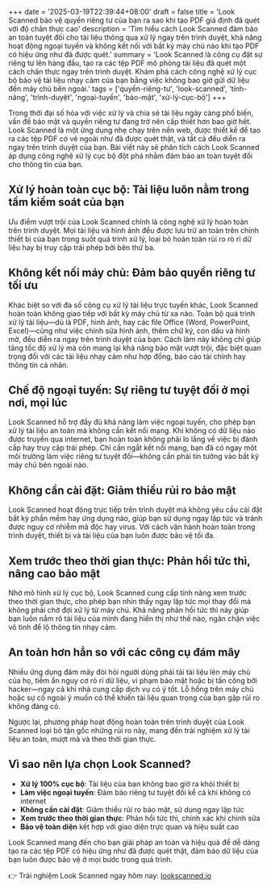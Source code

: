 +++
date = '2025-03-19T22:39:44+08:00'
draft = false
title = 'Look Scanned bảo vệ quyền riêng tư của bạn ra sao khi tạo PDF giả định đã quét với độ chân thực cao'
description = 'Tìm hiểu cách Look Scanned đảm bảo an toàn tuyệt đối cho tài liệu thông qua xử lý ngay trên trình duyệt, khả năng hoạt động ngoại tuyến và không kết nối với bất kỳ máy chủ nào khi tạo PDF có hiệu ứng như đã được quét.'
summary = 'Look Scanned là công cụ đặt sự riêng tư lên hàng đầu, tạo ra các tệp PDF mô phỏng tài liệu đã quét một cách chân thực ngay trên trình duyệt. Khám phá cách công nghệ xử lý cục bộ bảo vệ tài liệu nhạy cảm của bạn bằng việc không bao giờ gửi dữ liệu đến máy chủ bên ngoài.'
tags = ['quyền-riêng-tư', 'look-scanned', 'tính-năng', 'trình-duyệt', 'ngoại-tuyến', 'bảo-mật', 'xử-lý-cục-bộ']
+++

Trong thời đại số hóa với việc xử lý và chia sẻ tài liệu ngày càng phổ biến, vấn đề bảo mật và quyền riêng tư đang trở nên cấp thiết hơn bao giờ hết. Look Scanned là một ứng dụng nhẹ chạy trên nền web, được thiết kế để tạo ra các tệp PDF có vẻ ngoài như đã được quét thật, và tất cả đều diễn ra ngay trên trình duyệt của bạn. Bài viết này sẽ phân tích cách Look Scanned áp dụng công nghệ xử lý cục bộ đột phá nhằm đảm bảo an toàn tuyệt đối cho thông tin của bạn.

## Xử lý hoàn toàn cục bộ: Tài liệu luôn nằm trong tầm kiểm soát của bạn

Ưu điểm vượt trội của Look Scanned chính là công nghệ xử lý hoàn toàn trên trình duyệt. Mọi tài liệu và hình ảnh đều được lưu trữ an toàn trên chính thiết bị của bạn trong suốt quá trình xử lý, loại bỏ hoàn toàn rủi ro rò rỉ dữ liệu hay bị truy cập trái phép bởi bên thứ ba.

## Không kết nối máy chủ: Đảm bảo quyền riêng tư tối ưu

Khác biệt so với đa số công cụ xử lý tài liệu trực tuyến khác, Look Scanned hoàn toàn không giao tiếp với bất kỳ máy chủ từ xa nào. Toàn bộ quá trình xử lý tài liệu—dù là PDF, hình ảnh, hay các file Office (Word, PowerPoint, Excel)—cũng như việc chỉnh sửa hình ảnh, thêm chữ ký, con dấu và hình mờ, đều diễn ra ngay trên trình duyệt của bạn. Cách làm này không chỉ giúp tăng tốc độ xử lý mà còn mang lại khả năng bảo mật vượt trội, đặc biệt quan trọng đối với các tài liệu nhạy cảm như hợp đồng, báo cáo tài chính hay thông tin cá nhân.

## Chế độ ngoại tuyến: Sự riêng tư tuyệt đối ở mọi nơi, mọi lúc

Look Scanned hỗ trợ đầy đủ khả năng làm việc ngoại tuyến, cho phép bạn xử lý tài liệu an toàn mà không cần kết nối mạng. Khi không có dữ liệu nào được truyền qua internet, bạn hoàn toàn không phải lo lắng về việc bị đánh cắp hay truy cập trái phép. Chỉ cần ngắt kết nối mạng, bạn đã có ngay một môi trường làm việc riêng tư tuyệt đối—không cần phải tin tưởng vào bất kỳ máy chủ bên ngoài nào.

## Không cần cài đặt: Giảm thiểu rủi ro bảo mật

Look Scanned hoạt động trực tiếp trên trình duyệt mà không yêu cầu cài đặt bất kỳ phần mềm hay ứng dụng nào, giúp bạn sử dụng ngay lập tức và tránh được nguy cơ nhiễm mã độc hay virus. Với cách vận hành hoàn toàn trong trình duyệt, thiết bị và tài liệu của bạn luôn được bảo vệ tối đa.

## Xem trước theo thời gian thực: Phản hồi tức thì, nâng cao bảo mật

Nhờ mô hình xử lý cục bộ, Look Scanned cung cấp tính năng xem trước theo thời gian thực, cho phép bạn nhìn thấy ngay lập tức mọi thay đổi mà không phải chờ đợi xử lý từ máy chủ. Khả năng phản hồi tức thì này giúp bạn luôn nắm rõ tài liệu của mình đang hiển thị như thế nào, ngăn chặn việc vô tình để lộ thông tin nhạy cảm.

## An toàn hơn hẳn so với các công cụ đám mây

Nhiều ứng dụng đám mây đòi hỏi người dùng phải tải tài liệu lên máy chủ của họ, tiềm ẩn nguy cơ rò rỉ dữ liệu, vi phạm bảo mật hoặc bị tấn công bởi hacker—ngay cả khi nhà cung cấp dịch vụ có ý tốt. Lỗ hổng trên máy chủ hoặc sự cố ngoài ý muốn có thể khiến tài liệu quan trọng của bạn gặp rủi ro không đáng có.

Ngược lại, phương pháp hoạt động hoàn toàn trên trình duyệt của Look Scanned loại bỏ tận gốc những rủi ro này, mang đến trải nghiệm xử lý tài liệu an toàn, mượt mà và theo thời gian thực.

## Vì sao nên lựa chọn Look Scanned?

- **Xử lý 100% cục bộ**: Tài liệu của bạn không bao giờ ra khỏi thiết bị
- **Làm việc ngoại tuyến**: Đảm bảo riêng tư tuyệt đối kể cả khi không có internet
- **Không cần cài đặt**: Giảm thiểu rủi ro bảo mật, sử dụng ngay lập tức
- **Xem trước theo thời gian thực**: Phản hồi tức thì, chính xác khi chỉnh sửa
- **Bảo vệ toàn diện** kết hợp với giao diện trực quan và hiệu suất cao

Look Scanned mang đến cho bạn giải pháp an toàn và hiệu quả để dễ dàng tạo ra các tệp PDF có hiệu ứng như đã được quét thật, đảm bảo dữ liệu của bạn luôn được bảo vệ ở mọi bước trong quá trình.

👉 Trải nghiệm Look Scanned ngay hôm nay: [lookscanned.io](https://lookscanned.io)
